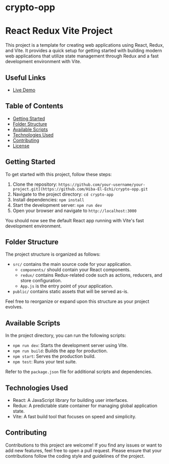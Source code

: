 # crypto-opp

# React Redux Vite Project

This project is a template for creating web applications using React, Redux, and Vite. It provides a quick setup for getting started with building modern web applications that utilize state management through Redux and a fast development environment with Vite.

## Useful Links

- [Live Demo](https://crypto-world2.netlify.app/)




## Table of Contents

- [Getting Started](#getting-started)
- [Folder Structure](#folder-structure)
- [Available Scripts](#available-scripts)
- [Technologies Used](#technologies-used)
- [Contributing](#contributing)
- [License](#license)

## Getting Started

To get started with this project, follow these steps:

1. Clone the repository: `https://github.com/your-username/your-project.git](https://github.com/Hiba-El-Echi/crypto-opp.git`
2. Navigate to the project directory: `cd crypto-app`
3. Install dependencies: `npm install`
4. Start the development server: `npm run dev`
5. Open your browser and navigate to `http://localhost:3000`

You should now see the default React app running with Vite's fast development environment.

## Folder Structure

The project structure is organized as follows:

- `src/` contains the main source code for your application.
  - `components/` should contain your React components.
  - `redux/` contains Redux-related code such as actions, reducers, and store configuration.
  - `App.js` is the entry point of your application.
- `public/` contains static assets that will be served as-is.

Feel free to reorganize or expand upon this structure as your project evolves.

## Available Scripts

In the project directory, you can run the following scripts:

- `npm run dev`: Starts the development server using Vite.
- `npm run build`: Builds the app for production.
- `npm start`: Serves the production build.
- `npm test`: Runs your test suite.

Refer to the `package.json` file for additional scripts and dependencies.

## Technologies Used

- React: A JavaScript library for building user interfaces.
- Redux: A predictable state container for managing global application state.
- Vite: A fast build tool that focuses on speed and simplicity.

## Contributing

Contributions to this project are welcome! If you find any issues or want to add new features, feel free to open a pull request. Please ensure that your contributions follow the coding style and guidelines of the project.

